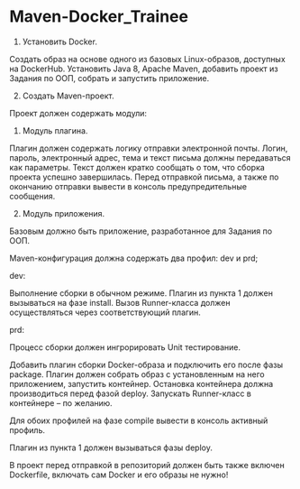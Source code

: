 # Maven-Docker_Trainee


1.  Установить Docker. 

Создать образ на основе одного из базовых Linux-образов, доступных на DockerHub. Установить Java 8, Apache Maven, добавить проект из Задания по ООП, собрать и запустить приложение.

2.	Создать Maven-проект. 

Проект должен содержать модули:

1) Модуль плагина. 

Плагин должен содержать логику отправки электронной почты. Логин, пароль, электронный адрес, тема и текст письма должны передаваться как параметры. Текст должен кратко сообщать о том, что сборка проекта успешно завершилась. Перед отправкой письма, а также по окончанию отправки вывести в консоль предупредительные сообщения.

2) Модуль приложения.

Базовым должно быть приложение, разработанное для Задания по ООП.

Maven-конфигурация должна содержать два профил: dev и prd;

dev:

Выполнение сборки в обычном режиме. Плагин из пункта 1 должен вызываться на фазе install. Вызов Runner-класса должен осуществляться через соответствующий плагин.

prd:

Процесс сборки должен ингрорировать Unit тестирование.

Добавить плагин сборки Docker-образа и подключить его после фазы package. Плагин должен собрать образ с установленным на него приложением, запустить контейнер. Остановка контейнера должна производиться перед фазой deploy. Запускать Runner-класс в контейнере – по желанию.

Для обоих профилей на фазе compile вывести в консоль активный профиль.

Плагин из пункта 1 должен вызываться фазы deploy.


В проект перед отправкой в репозиторий должен быть также включен Dockerfile, включать сам Docker и его образы не нужно! 
